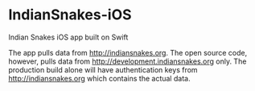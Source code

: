 # IndianSnakes-iOS
Indian Snakes iOS app built on Swift

The app pulls data from http://indiansnakes.org. The open source code, however, pulls data from http://development.indiansnakes.org only. The production build alone will have authentication keys from http://indiansnakes.org which contains the actual data.
